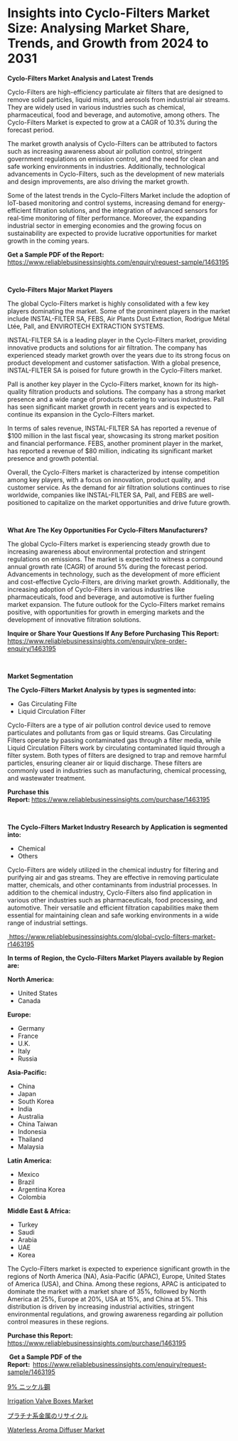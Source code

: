 <p><h1>Insights into Cyclo-Filters Market Size: Analysing Market Share, Trends, and Growth from 2024 to 2031</h1></p><p><strong>Cyclo-Filters Market Analysis and Latest Trends</strong></p>
<p><p>Cyclo-Filters are high-efficiency particulate air filters that are designed to remove solid particles, liquid mists, and aerosols from industrial air streams. They are widely used in various industries such as chemical, pharmaceutical, food and beverage, and automotive, among others. The Cyclo-Filters Market is expected to grow at a CAGR of 10.3% during the forecast period.</p><p>The market growth analysis of Cyclo-Filters can be attributed to factors such as increasing awareness about air pollution control, stringent government regulations on emission control, and the need for clean and safe working environments in industries. Additionally, technological advancements in Cyclo-Filters, such as the development of new materials and design improvements, are also driving the market growth.</p><p>Some of the latest trends in the Cyclo-Filters Market include the adoption of IoT-based monitoring and control systems, increasing demand for energy-efficient filtration solutions, and the integration of advanced sensors for real-time monitoring of filter performance. Moreover, the expanding industrial sector in emerging economies and the growing focus on sustainability are expected to provide lucrative opportunities for market growth in the coming years.</p></p>
<p><strong>Get a Sample PDF of the Report:&nbsp;</strong> <a href="https://www.reliablebusinessinsights.com/enquiry/request-sample/1463195">https://www.reliablebusinessinsights.com/enquiry/request-sample/1463195</a></p>
<p>&nbsp;</p>
<p><strong>Cyclo-Filters Major Market Players</strong></p>
<p><p>The global Cyclo-Filters market is highly consolidated with a few key players dominating the market. Some of the prominent players in the market include INSTAL-FILTER SA, FEBS, Air Plants Dust Extraction, Rodrigue Métal Ltée, Pall, and ENVIROTECH EXTRACTION SYSTEMS.</p><p>INSTAL-FILTER SA is a leading player in the Cyclo-Filters market, providing innovative products and solutions for air filtration. The company has experienced steady market growth over the years due to its strong focus on product development and customer satisfaction. With a global presence, INSTAL-FILTER SA is poised for future growth in the Cyclo-Filters market.</p><p>Pall is another key player in the Cyclo-Filters market, known for its high-quality filtration products and solutions. The company has a strong market presence and a wide range of products catering to various industries. Pall has seen significant market growth in recent years and is expected to continue its expansion in the Cyclo-Filters market.</p><p>In terms of sales revenue, INSTAL-FILTER SA has reported a revenue of $100 million in the last fiscal year, showcasing its strong market position and financial performance. FEBS, another prominent player in the market, has reported a revenue of $80 million, indicating its significant market presence and growth potential.</p><p>Overall, the Cyclo-Filters market is characterized by intense competition among key players, with a focus on innovation, product quality, and customer service. As the demand for air filtration solutions continues to rise worldwide, companies like INSTAL-FILTER SA, Pall, and FEBS are well-positioned to capitalize on the market opportunities and drive future growth.</p></p>
<p>&nbsp;</p>
<p><strong>What Are The Key Opportunities For Cyclo-Filters Manufacturers?</strong></p>
<p><p>The global Cyclo-Filters market is experiencing steady growth due to increasing awareness about environmental protection and stringent regulations on emissions. The market is expected to witness a compound annual growth rate (CAGR) of around 5% during the forecast period. Advancements in technology, such as the development of more efficient and cost-effective Cyclo-Filters, are driving market growth. Additionally, the increasing adoption of Cyclo-Filters in various industries like pharmaceuticals, food and beverage, and automotive is further fueling market expansion. The future outlook for the Cyclo-Filters market remains positive, with opportunities for growth in emerging markets and the development of innovative filtration solutions.</p></p>
<p><strong>Inquire or Share Your Questions If Any Before Purchasing This Report:</strong> <a href="https://www.reliablebusinessinsights.com/enquiry/pre-order-enquiry/1463195">https://www.reliablebusinessinsights.com/enquiry/pre-order-enquiry/1463195</a></p>
<p>&nbsp;</p>
<p><strong>Market Segmentation</strong></p>
<p><strong>The Cyclo-Filters Market Analysis by types is segmented into:</strong></p>
<p><ul><li>Gas Circulating Filte</li><li>Liquid Circulation Filter</li></ul></p>
<p><p>Cyclo-Filters are a type of air pollution control device used to remove particulates and pollutants from gas or liquid streams. Gas Circulating Filters operate by passing contaminated gas through a filter media, while Liquid Circulation Filters work by circulating contaminated liquid through a filter system. Both types of filters are designed to trap and remove harmful particles, ensuring cleaner air or liquid discharge. These filters are commonly used in industries such as manufacturing, chemical processing, and wastewater treatment.</p></p>
<p><strong>Purchase this Report:&nbsp;</strong><a href="https://www.reliablebusinessinsights.com/purchase/1463195">https://www.reliablebusinessinsights.com/purchase/1463195</a></p>
<p>&nbsp;</p>
<p><strong>The Cyclo-Filters Market Industry Research by Application is segmented into:</strong></p>
<p><ul><li>Chemical</li><li>Others</li></ul></p>
<p><p>Cyclo-Filters are widely utilized in the chemical industry for filtering and purifying air and gas streams. They are effective in removing particulate matter, chemicals, and other contaminants from industrial processes. In addition to the chemical industry, Cyclo-Filters also find application in various other industries such as pharmaceuticals, food processing, and automotive. Their versatile and efficient filtration capabilities make them essential for maintaining clean and safe working environments in a wide range of industrial settings.</p></p>
<p><a href="https://www.reliablebusinessinsights.com/global-cyclo-filters-market-r1463195">&nbsp;https://www.reliablebusinessinsights.com/global-cyclo-filters-market-r1463195</a></p>
<p><strong>In terms of Region, the Cyclo-Filters Market Players available by Region are:</strong></p>
<p>
    <p> <strong> North America: </strong>
        <ul>
            <li>United States</li>
            <li>Canada</li>
        </ul>
        </p> 
    <p> <strong> Europe: </strong>
        <ul>
            <li>Germany</li>
            <li>France</li>
            <li>U.K.</li>
            <li>Italy</li>
            <li>Russia</li>
        </ul>
        </p> 
    <p> <strong> Asia-Pacific: </strong>
        <ul>
            <li>China</li>
            <li>Japan</li>
            <li>South Korea</li>
            <li>India</li>
            <li>Australia</li>
            <li>China Taiwan</li>
            <li>Indonesia</li>
            <li>Thailand</li>
            <li>Malaysia</li>
        </ul>
        </p> 
    <p> <strong> Latin America: </strong>
        <ul>
            <li>Mexico</li>
            <li>Brazil</li>
            <li>Argentina Korea</li>
            <li>Colombia</li>
        </ul>
        </p> 
    <p> <strong> Middle East & Africa: </strong>
        <ul>
            <li>Turkey</li>
            <li>Saudi</li>
            <li>Arabia</li>
            <li>UAE</li>
            <li>Korea</li>
        </ul>
    </p>
    </p>
<p><p>The Cyclo-Filters market is expected to experience significant growth in the regions of North America (NA), Asia-Pacific (APAC), Europe, United States of America (USA), and China. Among these regions, APAC is anticipated to dominate the market with a market share of 35%, followed by North America at 25%, Europe at 20%, USA at 15%, and China at 5%. This distribution is driven by increasing industrial activities, stringent environmental regulations, and growing awareness regarding air pollution control measures in these regions.</p></p>
<p><strong>Purchase this Report: </strong><a href="https://www.reliablebusinessinsights.com/purchase/1463195">https://www.reliablebusinessinsights.com/purchase/1463195</a></p>
<p>&nbsp;<strong>Get a Sample PDF of the Report:&nbsp;&nbsp;</strong><a href="https://www.reliablebusinessinsights.com/enquiry/request-sample/1463195">https://www.reliablebusinessinsights.com/enquiry/request-sample/1463195</a></p>
<p><strong></strong></p>
<p><p><a href="https://github.com/SimeonBode1/Market-Research-Report-List-1/blob/main/6073065163289.md">9% ニッケル鋼</a></p><p><a href="https://github.com/mooaaztarek/Market-Research-Report-List-1/blob/main/irrigation-valve-boxes-market.md">Irrigation Valve Boxes Market</a></p><p><a href="https://github.com/nxboeu02965442/Market-Research-Report-List-2/blob/main/6332390163290.md">プラチナ系金属のリサイクル</a></p><p><a href="https://github.com/liliskanaya73/Market-Research-Report-List-1/blob/main/waterless-aroma-diffuser-market.md">Waterless Aroma Diffuser Market</a></p></p>